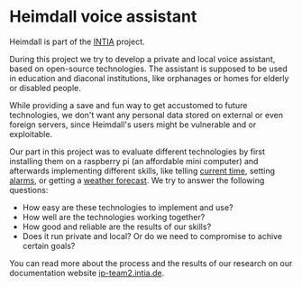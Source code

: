 # Heimdall voice assistant

Heimdall is part of the [INTIA](https://dites.web.th-koeln.de/forschung/projekte/intia/) project.

During this project we try to develop a private and local voice assistant, based on open-source technologies. The assistant
is supposed to be used in education and diaconal institutions, like orphanages or homes for elderly or disabled people.

While providing a save and fun way to get accustomed to future technologies, we don't want any personal data stored on 
external or even foreign servers, since Heimdall's users might be vulnerable and or exploitable.

Our part in this project was to evaluate different technologies by first installing them on a raspberry pi (an affordable 
mini computer) and afterwards implementing different skills, like telling [current time](./docs/pages/features/not-required/current-time.md),
setting [alarms](./docs/pages/features/alarms.md), or getting a [weather forecast](./docs/pages/features/weather.md).
We try to answer the following questions:

- How easy are these technologies to implement and use?
- How well are the technologies working together? 
- How good and reliable are the results of our skills? 
- Does it run private and local? Or do we need to compromise to achive certain goals?

You can read more about the process and the results of our research on our documentation website [ip-team2.intia.de](https://ip-team2.intia.de/).
